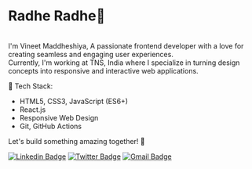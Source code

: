 <h1>Radhe Radhe🙏</h1>
<br>I'm Vineet Maddheshiya, A passionate frontend developer with a love for creating seamless and engaging user experiences.<br> 
Currently, I'm working at TNS, India where I specialize in turning design concepts into responsive and interactive web applications.


🔧 Tech Stack:
- HTML5, CSS3, JavaScript (ES6+)
- React.js
- Responsive Web Design
- Git, GitHub Actions

Let's build something amazing together! 🚀

[![Linkedin Badge](https://img.shields.io/badge/-SwapnilSparsh-blue?style=social&logo=Linkedin&logoColor=blue&link=https://www.linkedin.com/in/swapnilsparsh)](https://www.linkedin.com/in/vineetm26/)
[![Twitter Badge](http://img.shields.io/badge/-@swapnilsparsh-1ca0f1?style=social&logo=twitter&logoColor=blue&link=https://twitter.com/swapnilsparsh)](https://twitter.com/vineet_m26) 
[![Gmail Badge](https://img.shields.io/badge/-GMail-c14438?style=social&logo=Gmail&logoColor=red&link=mailto:maddheshiyavineet7800@gmail.com)](mailto:maddheshiyavineet7800@gmail.com)

